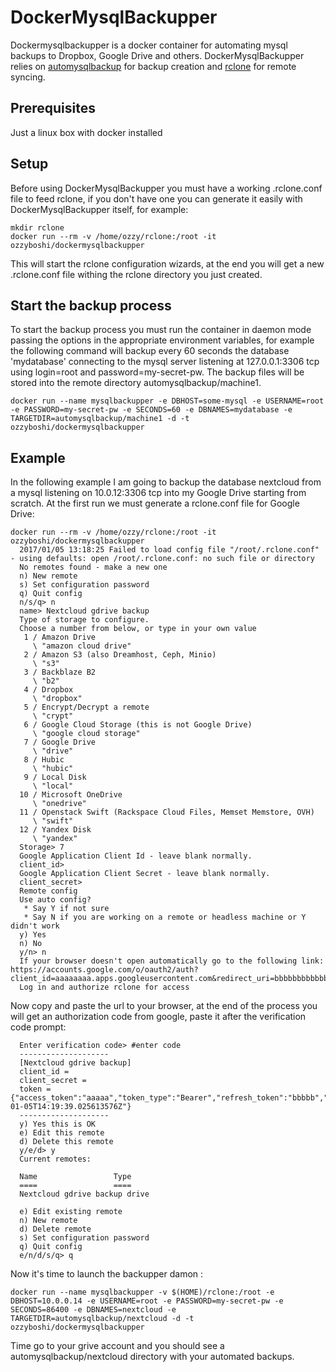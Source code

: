 # DockerMysqlBackupper
Dockermysqlbackupper is a docker container for automating mysql backups to Dropbox, Google Drive and others.
DockerMysqlBackupper relies on [automysqlbackup](https://sourceforge.net/projects/automysqlbackup/) for backup creation and [rclone](http://rclone.org/) for remote syncing.

## Prerequisites
Just a linux box with docker installed

## Setup
Before using DockerMysqlBackupper you must have a working .rclone.conf file to feed rclone, if you don't have one you can generate it easily with DockerMysqlBackupper itself, for example:

```
mkdir rclone
docker run --rm -v /home/ozzy/rclone:/root -it ozzyboshi/dockermysqlbackupper
```
  
This will start the rclone configuration wizards, at the end you will get a new .rclone.conf file withing the rclone directory you just created.

## Start the backup process
To start the backup process you must run the container in daemon mode passing the options in the appropriate environment variables, for example the following command will backup every 60 seconds the database 'mydatabase' connecting to the mysql server listening at 127.0.0.1:3306 tcp using login=root and password=my-secret-pw.
The backup files will be stored into the remote directory automysqlbackup/machine1.

```
docker run --name mysqlbackupper -e DBHOST=some-mysql -e USERNAME=root -e PASSWORD=my-secret-pw -e SECONDS=60 -e DBNAMES=mydatabase -e TARGETDIR=automysqlbackup/machine1 -d -t ozzyboshi/dockermysqlbackupper
```

## Example
In the following example I am going to backup the database nextcloud from a mysql listening on 10.0.12:3306 tcp into my Google Drive starting from scratch.
At the first run we must generate a rclone.conf file for Google Drive:

```
docker run --rm -v /home/ozzy/rclone:/root -it ozzyboshi/dockermysqlbackupper
  2017/01/05 13:18:25 Failed to load config file "/root/.rclone.conf" - using defaults: open /root/.rclone.conf: no such file or directory
  No remotes found - make a new one
  n) New remote
  s) Set configuration password
  q) Quit config
  n/s/q> n
  name> Nextcloud gdrive backup
  Type of storage to configure.
  Choose a number from below, or type in your own value
   1 / Amazon Drive
     \ "amazon cloud drive"
   2 / Amazon S3 (also Dreamhost, Ceph, Minio)
     \ "s3"
   3 / Backblaze B2
     \ "b2"
   4 / Dropbox
     \ "dropbox"
   5 / Encrypt/Decrypt a remote
     \ "crypt"
   6 / Google Cloud Storage (this is not Google Drive)
     \ "google cloud storage"
   7 / Google Drive
     \ "drive"
   8 / Hubic
     \ "hubic"
   9 / Local Disk
     \ "local"
  10 / Microsoft OneDrive
     \ "onedrive"
  11 / Openstack Swift (Rackspace Cloud Files, Memset Memstore, OVH)
     \ "swift"
  12 / Yandex Disk
     \ "yandex"
  Storage> 7
  Google Application Client Id - leave blank normally.
  client_id> 
  Google Application Client Secret - leave blank normally.
  client_secret> 
  Remote config
  Use auto config?
   * Say Y if not sure
   * Say N if you are working on a remote or headless machine or Y didn't work
  y) Yes
  n) No
  y/n> n
  If your browser doesn't open automatically go to the following link: https://accounts.google.com/o/oauth2/auth?client_id=aaaaaaaa.apps.googleusercontent.com&redirect_uri=bbbbbbbbbbbbbbb&response_type=code&scope=ccccccccccc&state=ddd
  Log in and authorize rclone for access
```  
  
Now copy and paste the url to your browser, at the end of the process you will get an authorization code from google, paste it after the verification code prompt:

```
  Enter verification code> #enter code
  --------------------
  [Nextcloud gdrive backup]
  client_id = 
  client_secret = 
  token = {"access_token":"aaaaa","token_type":"Bearer","refresh_token":"bbbbb","expiry":"2017-01-05T14:19:39.025613576Z"}
  --------------------
  y) Yes this is OK
  e) Edit this remote
  d) Delete this remote
  y/e/d> y
  Current remotes:

  Name                 Type
  ====                 ====
  Nextcloud gdrive backup drive

  e) Edit existing remote
  n) New remote
  d) Delete remote
  s) Set configuration password
  q) Quit config
  e/n/d/s/q> q
```

Now it's time to launch the backupper damon :

```
docker run --name mysqlbackupper -v $(HOME)/rclone:/root -e DBHOST=10.0.0.14 -e USERNAME=root -e PASSWORD=my-secret-pw -e SECONDS=86400 -e DBNAMES=nextcloud -e TARGETDIR=automysqlbackup/nextcloud -d -t  ozzyboshi/dockermysqlbackupper
```

Time go to your grive account and you should see a automysqlbackup/nextcloud directory with your automated backups.
